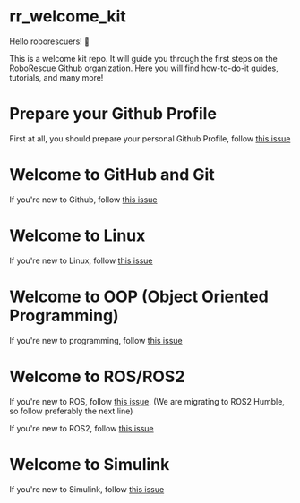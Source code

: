 # rr_welcome_kit

Hello roborescuers! 👋

This is a welcome kit repo. It will guide you through the first steps on the RoboRescue Github organization. 
Here you will find how-to-do-it guides, tutorials, and many more! 

# Prepare your Github Profile
First at all, you should prepare your personal Github Profile, follow [this issue](https://github.com/RoboRescueUMA/rr_welcome_kit/issues/1)

# Welcome to GitHub and Git
If you're new to Github, follow [this issue](https://github.com/RoboRescueUMA/rr_welcome_kit/issues/6)

# Welcome to Linux
If you're new to Linux, follow [this issue](https://github.com/RoboRescueUMA/rr_welcome_kit/issues/4)

# Welcome to OOP (Object Oriented Programming)
If you're new to programming, follow [this issue](https://github.com/RoboRescueUMA/rr_welcome_kit/issues/8)

# Welcome to ROS/ROS2
If you're new to ROS, follow [this issue](https://github.com/RoboRescueUMA/rr_welcome_kit/issues/2). (We are migrating to ROS2 Humble, so follow preferably the next line)

If you're new to ROS2, follow [this issue](https://github.com/RoboRescueUMA/rr_welcome_kit/issues/7)

# Welcome to Simulink
If you're new to Simulink, follow [this issue](https://github.com/RoboRescueUMA/rr_welcome_kit/issues/5)
